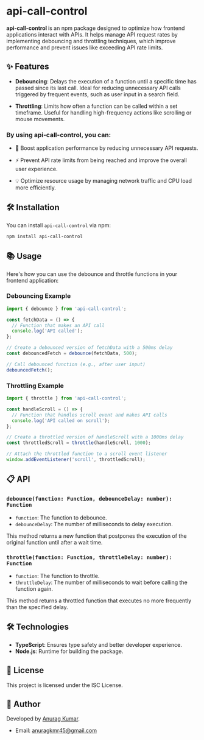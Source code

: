 # api-call-control

<b>api-call-control </b> is an npm package designed to optimize how frontend applications interact with APIs. It helps manage API request rates by implementing debouncing and throttling techniques, which improve performance and prevent issues like exceeding API rate limits.

## ✨ Features

- **Debouncing**: Delays the execution of a function until a specific time has passed since its last call. Ideal for reducing unnecessary API calls triggered by frequent events, such as user input in a search field.

- **Throttling**: Limits how often a function can be called within a set timeframe. Useful for handling high-frequency actions like scrolling or mouse movements.

### By using api-call-control, you can:

- 🚀 Boost application performance by reducing unnecessary API requests.

- ⚡ Prevent API rate limits from being reached and improve the overall user experience.

- 💡 Optimize resource usage by managing network traffic and CPU load more efficiently.

## 🛠️ Installation

You can install `api-call-control` via npm:

```bash
npm install api-call-control
```

## 📚 Usage

Here's how you can use the debounce and throttle functions in your frontend application:

### Debouncing Example

```javascript
import { debounce } from 'api-call-control';

const fetchData = () => {
  // Function that makes an API call
  console.log('API called');
};

// Create a debounced version of fetchData with a 500ms delay
const debouncedFetch = debounce(fetchData, 500);

// Call debounced function (e.g., after user input)
debouncedFetch();
```

### Throttling Example

```javascript
import { throttle } from 'api-call-control';

const handleScroll = () => {
  // Function that handles scroll event and makes API calls
  console.log('API called on scroll');
};

// Create a throttled version of handleScroll with a 1000ms delay
const throttledScroll = throttle(handleScroll, 1000);

// Attach the throttled function to a scroll event listener
window.addEventListener('scroll', throttledScroll);
```

## 📋 API

### `debounce(function: Function, debounceDelay: number): Function`

- `function`: The function to debounce.
- `debounceDelay`: The number of milliseconds to delay execution.

This method returns a new function that postpones the execution of the original function until after a wait time.

### `throttle(function: Function, throttleDelay: number): Function`

- `function`: The function to throttle.
- `throttleDelay`: The number of milliseconds to wait before calling the function again.

This method returns a throttled function that executes no more frequently than the specified delay.

<!-- ## 🚧 Scripts

- `npm run build`: Compiles the TypeScript source into JavaScript.
- `npm run start`: Starts the application.
- `npm run dev`: Runs the app in development mode with nodemon. -->

## 🛠️ Technologies

- **TypeScript**: Ensures type safety and better developer experience.
- **Node.js**: Runtime for building the package.

<!-- ## 🔗 Repository

Find the repository on GitHub:

- [GitHub Repo](#)
- [Issues](#) -->

## 📝 License

This project is licensed under the ISC License.

## 👤 Author

Developed by [Anurag Kumar](https://linktr.ee/anuragkmr45).

- Email: [anuragkmr45@gmail.com](mailto:anuragkmr45@gmail.com)
